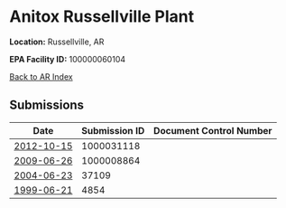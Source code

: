 # Anitox  Russellville Plant

**Location:** Russellville, AR

**EPA Facility ID:** 100000060104

[Back to AR Index](../../index.md)

## Submissions

| Date | Submission ID | Document Control Number |
|------|--------------|-------------------------|
| [2012-10-15](submissions/1000031118.md) | 1000031118 |  |
| [2009-06-26](submissions/1000008864.md) | 1000008864 |  |
| [2004-06-23](submissions/37109.md) | 37109 |  |
| [1999-06-21](submissions/4854.md) | 4854 |  |
